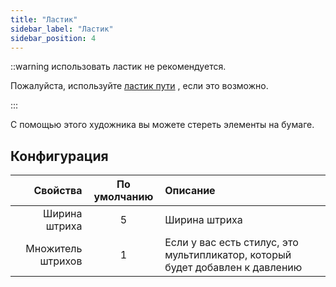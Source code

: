 ```yaml
---
title: "Ластик"
sidebar_label: "Ластик"
sidebar_position: 4
---
```



::warning использовать ластик не рекомендуется.

Пожалуйста, используйте [ластик пути](path_eraser) , если это возможно.

:::

С помощью этого художника вы можете стереть элементы на бумаге.

## Конфигурация

|          Свойства | По умолчанию | Описание                                                                      |
| -----------------:|:------------:|:----------------------------------------------------------------------------- |
|     Ширина штриха |      5       | Ширина штриха                                                                 |
| Множитель штрихов |      1       | Если у вас есть стилус, это мультипликатор, который будет добавлен к давлению |
